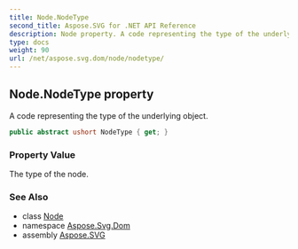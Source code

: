 ```yaml
---
title: Node.NodeType
second_title: Aspose.SVG for .NET API Reference
description: Node property. A code representing the type of the underlying object
type: docs
weight: 90
url: /net/aspose.svg.dom/node/nodetype/
---
```

## Node.NodeType property

A code representing the type of the underlying object.

```csharp
public abstract ushort NodeType { get; }
```

### Property Value

The type of the node.

### See Also

* class [Node](../)
* namespace [Aspose.Svg.Dom](../../../aspose.svg.dom/)
* assembly [Aspose.SVG](../../../)
